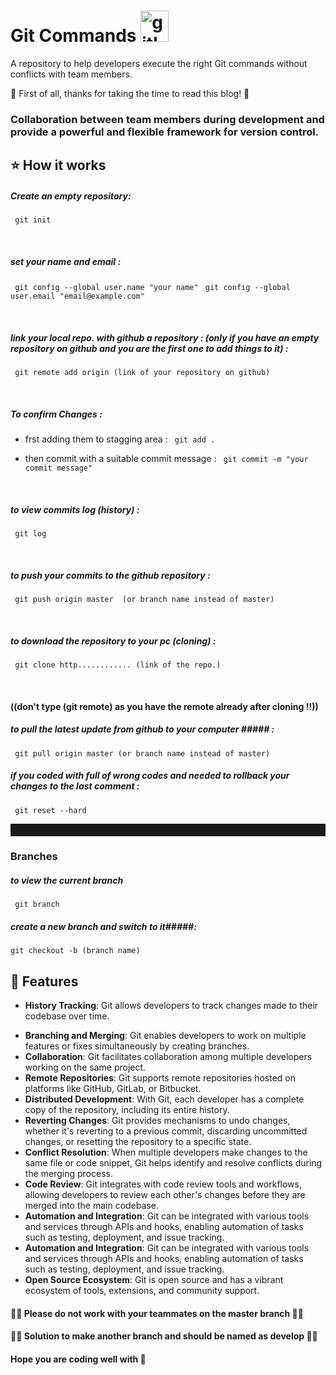 
# Git Commands <img width='45' height='50' src='https://image-url.com/git-icon.png' alt='gitImage'> 

A repository to help developers execute the right Git commands without conflicts with team members.

🎉 First of all, thanks for taking the time to read this blog! 🎉

### Collaboration between team members during development and provide a powerful and flexible framework for version control.

## ⭐ How it works

##### Create an empty repository:

`` git init`` 

<br />

##### set your name and email :
`` git config --global user.name "your name"`` 
`` git config --global user.email "email@example.com"`` 

<br />

##### link your local repo. with github a repository : (only if you have an empty repository on github and you are the first one to add things to it) :
`` git remote add origin (link of your repository on github)`` 

<br />

##### To confirm Changes :
- frst adding them to stagging area :
  `` git add .`` 
  
- then commit with a suitable commit message :
`` git commit -m "your commit message"`` 

<br />

##### to view commits log (history)  :
`` git log`` 

<br />

##### to push your commits to the github repository :
`` git push origin master  (or branch name instead of master)`` 

<br />

##### to download the repository to your pc (cloning) :
`` git clone http............ (link of the repo.)`` 


<br />

#### ((don't type (git remote) as you have the remote already after cloning !!))



##### to pull the latest update from github to your computer ##### :
`` git pull origin master (or branch name instead of master)`` 


##### if you coded with full of wrong codes and needed to rollback your changes to the last comment :
`` git reset --hard`` 


<hr style='height:20px;color:grey;'>

### Branches 
 
#####  to view the current branch #####
`` git branch`` 


##### create a new branch and switch to it#####:
`` git checkout -b (branch name) `` 


## 🎨 Features

- **History Tracking**: Git allows developers to track changes made to their codebase over time.
* **Branching and Merging**: Git enables developers to work on multiple features or fixes simultaneously by creating branches.
* **Collaboration**: Git facilitates collaboration among multiple developers working on the same project.
* **Remote Repositories**: Git supports remote repositories hosted on platforms like GitHub, GitLab, or Bitbucket.
* **Distributed Development**: With Git, each developer has a complete copy of the repository, including its entire history.
* **Reverting Changes**: Git provides mechanisms to undo changes, whether it's reverting to a previous commit, discarding uncommitted changes, or resetting the repository to a specific state.
* **Conflict Resolution**: When multiple developers make changes to the same file or code snippet, Git helps identify and resolve conflicts during the merging process.
* **Code Review**: Git integrates with code review tools and workflows, allowing developers to review each other's changes before they are merged into the main codebase.
* **Automation and Integration**: Git can be integrated with various tools and services through APIs and hooks, enabling automation of tasks such as testing, deployment, and issue tracking.
* **Automation and Integration**: Git can be integrated with various tools and services through APIs and hooks, enabling automation of tasks such as testing, deployment, and issue tracking.
* **Open Source Ecosystem**: Git is open source and has a vibrant ecosystem of tools, extensions, and community support.

#### 🔴🔴 Please do not work with your teammates on the master branch 🔴🔴
#### 🔘🔘 Solution to make another branch and should be named as develop 🔘🔘

#### Hope you are coding well with 🖤



